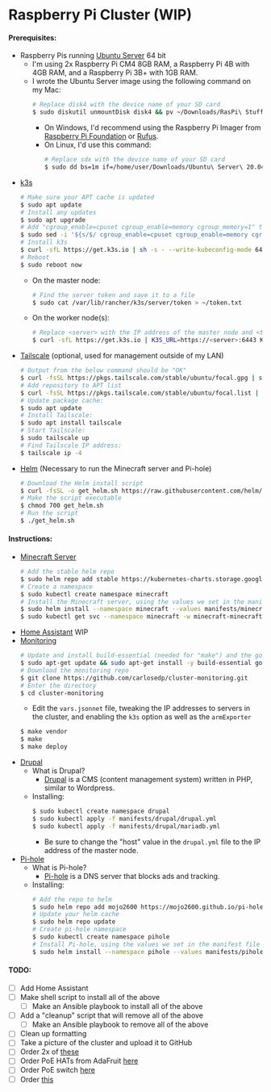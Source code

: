 # Raspberry Pi Cluster (WIP)
#### Prerequisites:
- Raspberry Pis running [Ubuntu Server](https://ubuntu.com/download/raspberry-pi) 64 bit
    - I'm using 2x Raspberry Pi CM4 8GB RAM, a Raspberry Pi 4B with 4GB RAM, and a Raspberry Pi 3B+ with 1GB RAM.
    - I wrote the Ubuntu Server image using the following command on my Mac:
        ```sh
        # Replace disk4 with the device name of your SD card
        $ sudo diskutil unmountDisk disk4 && pv ~/Downloads/RasPi\ Stuff/Ubuntu\ 20.04.img | sudo dd bs=1m of=/dev/disk4
        ```
        - On Windows, I'd recommend using the Raspberry Pi Imager from [Raspberry Pi Foundation](https://www.raspberrypi.org/downloads/raspi-imager/) or [Rufus](http://rufus.ie).
        - On Linux, I'd use this command:
            ```sh
            # Replace sdx with the device name of your SD card
            $ sudo dd bs=1m if=/home/user/Downloads/Ubuntu\ Server\ 20.04.img of=/dev/sdx status=progress
            ```
- [k3s](https://k3s.io)
    ```sh
    # Make sure your APT cache is updated
    $ sudo apt update
    # Install any updates
    $ sudo apt upgrade
    # Add "cgroup_enable=cpuset cgroup_enable=memory cgroup_memory=1" to /boot/firmware/cmdline.txt. This will enable the cpuset and memory cgroups.
    $ sudo sed -i '${s/$/ cgroup_enable=cpuset cgroup_enable=memory cgroup_memory=1/}' /boot/firmware/cmdline.txt
    # Install k3s
    $ curl -sfL https://get.k3s.io | sh -s - --write-kubeconfig-mode 644
    # Reboot
    $ sudo reboot now
    ```
    - On the master node:
        ```sh
        # Find the server token and save it to a file
        $ sudo cat /var/lib/rancher/k3s/server/token > ~/token.txt
        ```
    - On the worker node(s):
        ```sh
        # Replace <server> with the IP address of the master node and <token> with the server token
        $ curl -sfL https://get.k3s.io | K3S_URL=https://<server>:6443 K3S_TOKEN=<token> sh -
        ```
- [Tailscale](http://tailscale.com) (optional, used for management outside of my LAN)
    ```sh
    # Output from the below command should be "OK"
    $ curl -fsSL https://pkgs.tailscale.com/stable/ubuntu/focal.gpg | sudo apt-key add -
    # Add repository to APT list
    $ curl -fsSL https://pkgs.tailscale.com/stable/ubuntu/focal.list | sudo tee /etc/apt/sources.list.d/tailscale.list
    # Update package cache:
    $ sudo apt update
    # Install Tailscale:
    $ sudo apt install tailscale
    # Start Tailscale:
    $ sudo tailscale up
    # Find Tailscale IP address:
    $ tailscale ip -4
    ```
- [Helm](https://helm.sh) (Necessary to run the Minecraft server and Pi-hole)
    ```sh
    # Download the Helm install script
    $ curl -fsSL -o get_helm.sh https://raw.githubusercontent.com/helm/helm/main/scripts/get-helm-3
    # Make the script executable
    $ chmod 700 get_helm.sh
    # Run the script
    $ ./get_helm.sh
    ```
#### Instructions:
- [Minecraft Server]()
	```sh
    # Add the stable helm repo
    $ sudo helm repo add stable https://kubernetes-charts.storage.googleapis.com
    # Create a namespace
    $ sudo kubectl create namespace minecraft
    # Install the Minecraft server, using the values we set in the manifest file
    $ sudo helm install --namespace minecraft --values manifests/minecraft/minecraft.yml minecraft stable/minecraft
    $ sudo kubectl get svc --namespace minecraft -w minecraft-minecraft
    ```
- [Home Assistant](https://home-assistant.io/)
    WIP
- [Monitoring](https://github.com/carlosedp/cluster-monitoring)
    ```sh
    # Update and install build-essential (needed for "make") and the go language
    $ sudo apt-get update && sudo apt-get install -y build-essential golang
    # Download the monitoring repo
    $ git clone https://github.com/carlosedp/cluster-monitoring.git
    # Enter the directory
    $ cd cluster-monitoring
    ```
    - Edit the `vars.jsonnet` file, tweaking the IP addresses to servers in the cluster, and enabling the `k3s` option as well as the `armExporter`
    ```sh
    $ make vendor
    $ make
    $ make deploy
    ```
- [Drupal](https://drupal.org/)
    - What is Drupal?	
	    - [Drupal]() is a CMS (content management system) written in PHP, similar to Wordpress.
    - Installing:
        ```sh
        $ sudo kubectl create namespace drupal
        $ sudo kubectl apply -f manifests/drupal/drupal.yml
        $ sudo kubectl apply -f manifests/drupal/mariadb.yml
        ```
        - Be sure to change the "host" value in the `drupal.yml` file to the IP address of the master node. 
- [Pi-hole](https://pi-hole.net/)
    - What is Pi-hole?
        - [Pi-hole]() is a DNS server that blocks ads and tracking.
    - Installing:   
        ```sh
        # Add the repo to helm
        $ sudo helm repo add mojo2600 https://mojo2600.github.io/pi-hole-kubernetes/
        # Update your helm cache
        $ sudo helm repo update
        # Create pi-hole namespace
        $ sudo kubectl create namespace pihole
        # Install Pi-hole, using the values we set in the manifest file
        $ sudo helm install --namespace pihole --values manifests/pihole/pihole.yml pihole mojo2600/pihole
        ```
#### TODO:
- [ ] Add Home Assistant
- [ ] Make shell script to install all of the above
    - [ ] Make an Ansible playbook to install all of the above
- [ ] Add a "cleanup" script that will remove all of the above
    - [ ] Make an Ansible playbook to remove all of the above
- [ ] Clean up formatting
- [ ] Take a picture of the cluster and upload it to GitHub
- [ ] Order 2x of [these](https://www.aliexpress.com/item/1005003389500589.html)
- [ ] Order PoE HATs from AdaFruit [here](https://www.adafruit.com/product/5058)
- [ ] Order PoE switch [here](https://www.amazon.com/dp/B076HZFY3F/)
- [ ] Order [this](https://www.amazon.com/dp/B07K72STFB)
